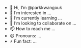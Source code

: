 - 👋 Hi, I’m @parkkwangouk
- 👀 I’m interested in ...
- 🌱 I’m currently learning ...
- 💞️ I’m looking to collaborate on ...
- 📫 How to reach me ...
- 😄 Pronouns: ...
- ⚡ Fun fact: ...

<!---
parkkwangouk/parkkwangouk is a ✨ special ✨ repository because its `README.md` (this file) appears on your GitHub profile.
You can click the Preview link to take a look at your changes.
--->
